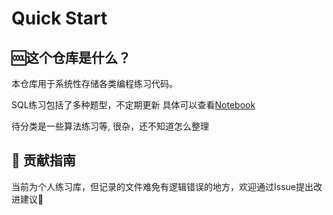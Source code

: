 # Quick Start

## 🆒这个仓库是什么？

本仓库用于系统性存储各类编程练习代码。

SQL练习包括了多种题型，不定期更新
具体可以查看[Notebook](https://databricks-prod-cloudfront.cloud.databricks.com/public/4027ec902e239c93eaaa8714f173bcfc/2967261328373708/142450420947706/8062243021317151/latest.html)

待分类是一些算法练习等, 很杂，还不知道怎么整理

## 🤝 贡献指南
当前为个人练习库，但记录的文件难免有逻辑错误的地方，欢迎通过Issue提出改进建议🌟

